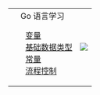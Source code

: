 <html>
    <table border="0" style="margin-left: auto; margin-right: auto;">
        <tr>
            <td>
                <!--左侧内容-->
                <span>&nbsp;&nbsp;&nbsp;&nbsp;Go 语言学习</span>
                <ul style="list-style-type:none;">
		        		<li><a href="https://mp.weixin.qq.com/s/bhMITWL0mpBK49FvTE9PtA" target="_blank">变量</a></li>
		        		<li><a href="https://mp.weixin.qq.com/s/GKG3zmic_QJPQC0oBzRuyg" target="_blank">基础数据类型</a></li>
		        		<li><a href="#" target="_blank">常量</a></li>
		        		<li><a href="#" target="_blank">流程控制</a></li>
                </ul>           
            </td>
            <td>
                <!--右侧内容-->
                <img src="https://github-readme-stats.vercel.app/api?username=weirubo&show_icons=true&hide_title=true"/>
            </td>
        </tr>
    </table>
</html>
